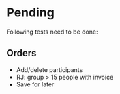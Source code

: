 # Pending

Following tests need to be done:

## Orders

* Add/delete participants
* RJ: group > 15 people with invoice
* Save for later

